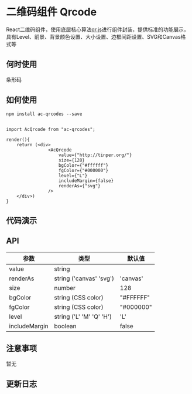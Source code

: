 # 二维码组件 Qrcode

React二维码组件，使用底层核心算法[qr.js](https://github.com/defunctzombie/qr.js)进行组件封装，提供标准的功能展示，具有Level、前景、背景颜色设置、大小设置、边框间距设置、SVG和Canvas格式等

## 何时使用

条形码

## 如何使用

```
npm install ac-qrcodes --save


import AcQrcode from "ac-qrcodes";

render(){
    return (<div>
                <AcQrcode
                    value={"http://tinper.org/"}
                    size={128}
                    bgColor={"#ffffff"}
                    fgColor={"#000000"}
                    level={"L"}
                    includeMargin={false}
                    renderAs={"svg"}
                />
    </div>)
}

```

## 代码演示


## API 

 参数      | 类型                 | 默认值
----------|----------------------|--------------
value   | string             |
renderAs| string ('canvas' 'svg') | 'canvas'
size    | number             | 128
bgColor | string (CSS color) | "#FFFFFF"
fgColor | string (CSS color) | "#000000"
level   | string ('L' 'M' 'Q' 'H')  | 'L'
includeMargin | boolean      | false


## 注意事项

暂无

## 更新日志

